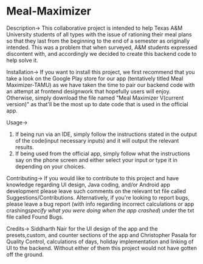 # Meal-Maximizer

Description-> This collaborative project is intended to help Texas A&M University students of all types with the issue of rationing their meal plans so that they last from the beginning to the end of a semester as originally intended. This was a problem that when surveyed, A&M students expressed discontent with, and accordingly we decided to create this backend code to help solve it. 

Installation-> If you want to install this project, we first recommend that you take a look on the Google Play store for our app (tentatively titled Meal Maximizer-TAMU) as we have taken the time to pair our backend code with an attempt at frontend designwork that hopefully users will enjoy. Otherwise, simply download the file named "Meal Maximizer V(current version)" as that'll be the most up to date code that is used in the official app.

Usage-> 
1) If being run via an IDE, simply follow the instructions stated in the output of the code(input necessary inputs) and it will output the relevant results. 
2) If being used from the official app, simply follow what the instructions say on the phone screen and either select your input or type it in depending on your choices. 

Contributing-> If you would like to contribute to this project and have knowledge regarding UI design, Java coding, and/or Android app development please leave such comments on the relevant txt file called Suggestions/Contributions. Alternatively, if you're looking to report bugs, please leave a bug report (with info regarding incorrect calculations or app crashing*specify what you were doing when the app crashed*) under the txt file called Found Bugs.

Credits-> Siddharth Nair for the UI design of the app and the presets,custom, and counter sections of the app and Christopher Pasala for Quality Control, calculations of days, holiday implementation and linking of UI to the backend. Without either of them this project would not have gotten off the ground.


